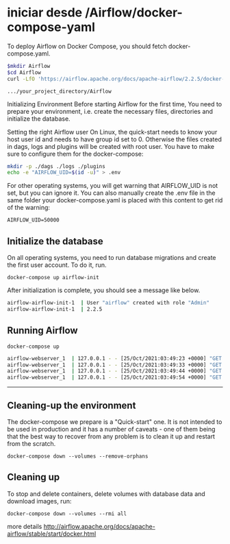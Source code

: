# iniciar desde /Airflow/docker-compose-yaml

To deploy Airflow on Docker Compose, you should fetch docker-compose.yaml.

```bash
$mkdir Airflow
$cd Airflow
curl -LfO 'https://airflow.apache.org/docs/apache-airflow/2.2.5/docker-compose.yaml'
```

```.../your_project_directory/Airflow```

Initializing Environment
Before starting Airflow for the first time, You need to prepare your environment, i.e. create the necessary files, directories and initialize the database.

Setting the right Airflow user
On Linux, the quick-start needs to know your host user id and needs to have group id set to 0. Otherwise the files created in dags, logs and plugins will be created with root user. You have to make sure to configure them for the docker-compose:

```bash
mkdir -p ./dags ./logs ./plugins
echo -e "AIRFLOW_UID=$(id -u)" > .env
```

For other operating systems, you will get warning that AIRFLOW_UID is not set, but you can ignore it. You can also manually create the .env file in the same folder your docker-compose.yaml is placed with this content to get rid of the warning:

``` AIRFLOW_UID=50000 ```

## Initialize the database

On all operating systems, you need to run database migrations and create the first user account. To do it, run.

```docker-compose up airflow-init```

After initialization is complete, you should see a message like below.

``` bash
airflow-airflow-init-1  | User "airflow" created with role "Admin"
airflow-airflow-init-1  | 2.2.5
```

## Running Airflow

```docker-compose up```

```bash
airflow-webserver_1  | 127.0.0.1 - - [25/Oct/2021:03:49:23 +0000] "GET /health HTTP/1.1" 200 187 "-" "curl/7.64.0"
airflow-webserver_1  | 127.0.0.1 - - [25/Oct/2021:03:49:33 +0000] "GET /health HTTP/1.1" 200 187 "-" "curl/7.64.0"
airflow-webserver_1  | 127.0.0.1 - - [25/Oct/2021:03:49:44 +0000] "GET /health HTTP/1.1" 200 187 "-" "curl/7.64.0"
airflow-webserver_1  | 127.0.0.1 - - [25/Oct/2021:03:49:54 +0000] "GET /health HTTP/1.1" 200 187 "-" "curl/7.64.0"
```

-------------------------------

## Cleaning-up the environment

The docker-compose we prepare is a "Quick-start" one. It is not intended to be used in production and it has a number of caveats - one of them being that the best way to recover from any problem is to clean it up and restart from the scratch.

```docker-compose down --volumes --remove-orphans```

## Cleaning up

To stop and delete containers, delete volumes with database data and download images, run:

```docker-compose down --volumes --rmi all```

more details <http://airflow.apache.org/docs/apache-airflow/stable/start/docker.html>
